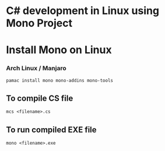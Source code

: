 # C# development in Linux using Mono Project

# Install Mono on Linux
### Arch Linux / Manjaro
```
pamac install mono mono-addins mono-tools
```

## To compile CS file
```
mcs <filename>.cs
```

## To run compiled EXE file
```
mono <filename>.exe
```
